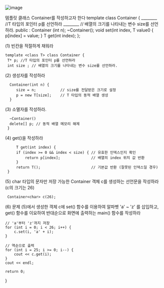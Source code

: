 ![image](https://github.com/user-attachments/assets/3688746e-ac53-4b1c-99f1-36e7914b99dd)

템플릿 클래스 Container를 작성하고자 한다
template <class T> class Container { 
 ________ //T 타입의 포인터 p를 선언하라
 ________ // 배열의 크기를 나타내는 변수 size를 선언하라.
 public : 
   Container (int n);
   ~Container();
   void set(int index, T value0 { p[index] = value; } 
   T get(int index);
   };

   (1) 빈칸을 적절하게 채워라 
   
    template <class T> class Container { 
     T* p; //T 타입의 포인터 p를 선언하라
     int size ; // 배열의 크기를 나타내는 변수 size를 선언하라.

   (2) 생성자를 작성하라
   
      Container(int n) {
         size = n;           // size를 전달받은 크기로 설정
         p = new T[size];    // T 타입의 동적 배열 생성
      }

   (3) 소멸자를 작성하라.
   
      ~Container() 
      delete[] p; // 동적 배열 메모리 해제
     }

   (4) get()을 작성하라 
   
         T get(int index) {
         if (index >= 0 && index < size) { // 유효한 인덱스인지 확인
             return p[index];              // 배열의 index 위치 값 반환
         }
         return T();                       // 기본값 반환 (잘못된 인덱스일 경우)
     }

   (5) char 타입의 문자만 저장 가능한 Container 객체 c를 생성하는 선언문을 작성하라 (c의 크기는 26)
   
     Container<char> c(26);


   (6) 문제 (5)에서 생성한 객체 c에 set() 함수를 이용하여 알파벳 'a' ~ 'z' 를 삽입하고, get() 함수를 이요하여 반대순으로 화면에 출력하는 main() 함수를 작성하라 

   

    // 'a'부터 'z'까지 저장
    for (int i = 0; i < 26; i++) {
        c.set(i, 'a' + i);
    }

    // 역순으로 출력
    for (int i = 25; i >= 0; i--) {
        cout << c.get(i);
    }
    cout << endl;

    return 0;
}


